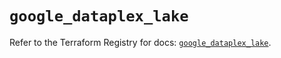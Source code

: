 # `google_dataplex_lake`

Refer to the Terraform Registry for docs: [`google_dataplex_lake`](https://registry.terraform.io/providers/hashicorp/google/5.18.0/docs/resources/dataplex_lake).

